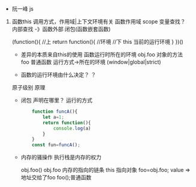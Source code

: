 - 阮一峰 js

1. 函数this  调用方式，作用域|上下文环境有关
    函数作用域 scope 变量查找？
    内部查找 -》函数外部 闭包(函数嵌套函数)

    (function(){
        //上
        return function(){
            //环境
            //下
            this  当前的运行环境
        }
    })()

    - 差异的本质来自this的使用
        函数运行时所在的环境 
        obj.foo 对象的方法
        foo 普通函数  运行方式->所在的环境
        (window|global|strict)

    - 函数的运行环境由什么决定？
        ？
    
    原子级别 原理
    - 闭包 声明在哪里？ 运行的方式
        ```js
            function funcA(){
                let a=1;
                return function(){
                    console.log(a)
                }
            }
            const fun=funcA();
        ```
    - 内存的骚操作
        执行栈是内存的权力

        obj.foo() obj.foo 内存的指向的链条 this 指向对象
        foo=obj.foo;  value => 地址交给了foo
        foo();普通函数